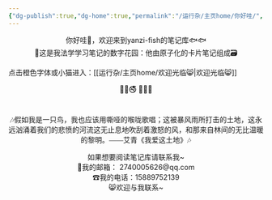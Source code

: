 ```yaml
---
{"dg-publish":true,"dg-home":true,"permalink":"/运行杂/主页home/你好哇/","tags":["gardenEntry"],"dgPassFrontmatter":true,"created":"2024-09-11T11:30:44.177+08:00","updated":"2024-10-19T13:20:29.233+08:00"}
---
```


<center>你好哇👋，欢迎来到yanzi-fish的笔记库🐟🐟</center>

<center>🏡这是我法学学习笔记的数字花园：他由原子化的卡片笔记组成🗃</center>

点击橙色字体或小猫进入：[[运行杂/主页home/欢迎光临😸\|欢迎光临😸]]
<center>🔞🚳🚭  🚯📵🚷</center>
<p><span><div style="padding-top: 1.5em; font-family: kaiti; text-align: center;">🎶假如我是一只鸟，我也应该用嘶哑的喉咙歌唱；这被暴风雨所打击的土地，这永远汹涌着我们的悲愤的河流这无止息地吹刮着激怒的风，和那来自林间的无比温暖的黎明。——艾青《我爱这土地》🎶</div></span></p>
<center>如果想要阅读笔记库请联系我~</center>
<center>📮我的邮箱： 2740005626@qq.com</center>
<center>☎我的电话：15889752139</center>
<center>😸欢迎与我联系~</center>

